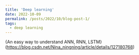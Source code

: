 ```yaml
---
title: 'Deep learning'
date: 2022-10-09
permalink: /posts/2022/10/blog-post-1/
tags:
  - deep learning
---
```

{An easy way to understand ANN, RNN, LSTM}(https://blog.csdn.net/Nina_ningning/article/details/127180768)
